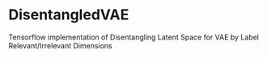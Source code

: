 # DisentangledVAE
Tensorflow implementation of Disentangling Latent Space for VAE by Label Relevant/Irrelevant Dimensions

      
